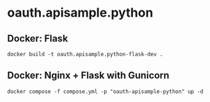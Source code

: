 # oauth.apisample.python

## Docker: Flask

```shell
docker build -t oauth.apisample.python-flask-dev .
```

## Docker: Nginx + Flask with Gunicorn

```shell
docker compose -f compose.yml -p "oauth-apisample-python" up -d
```
